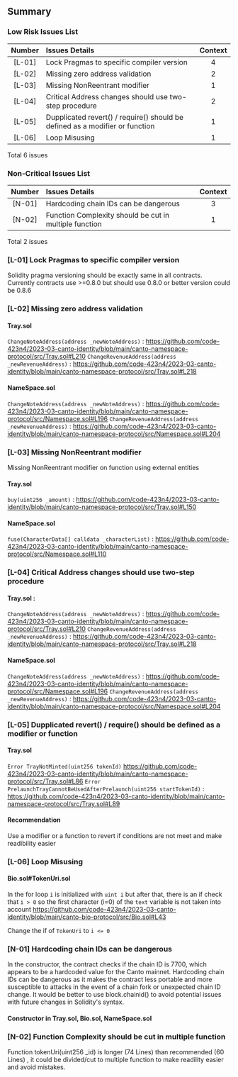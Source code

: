 ## Summary
### Low Risk Issues List
| Number |Issues Details|Context|
|:--:|:-------|:--:|
|[L-01]| Lock Pragmas to specific compiler version | 4 |
|[L-02]| Missing zero address validation | 2 |
|[L-03]| Missing NonReentrant modifier | 1 |
|[L-04]| Critical Address changes should use two-step procedure | 2 |
|[L-05]| Dupplicated revert() / require() should be defined as a modifier or function  | 1 |
|[L-06]| Loop Misusing  | 1 |

Total 6 issues


### Non-Critical Issues List
| Number |Issues Details|Context|
|:--:|:-------|:--:|
| [N-01]| Hardcoding chain IDs can be dangerous | 3 |
| [N-02] | Function Complexity should be cut in multiple function |1|

Total 2 issues


### [L-01]  Lock Pragmas to specific compiler version

Solidity pragma versioning should be exactly same in all contracts. Currently contracts use >=0.8.0 but should use 0.8.0 or better version could be 0.8.6

### [L-02]  Missing zero address validation
#### Tray.sol 
    
```ChangeNoteAddress(address _newNoteAddress)``` : https://github.com/code-423n4/2023-03-canto-identity/blob/main/canto-namespace-protocol/src/Tray.sol#L210
```ChangeRevenueAddress(address _newRevenueAddress)``` : https://github.com/code-423n4/2023-03-canto-identity/blob/main/canto-namespace-protocol/src/Tray.sol#L218

#### NameSpace.sol
```ChangeNoteAddress(address _newNoteAddress)``` : https://github.com/code-423n4/2023-03-canto-identity/blob/main/canto-namespace-protocol/src/Namespace.sol#L196
```ChangeRevenueAddress(address _newRevenueAddress)``` : https://github.com/code-423n4/2023-03-canto-identity/blob/main/canto-namespace-protocol/src/Namespace.sol#L204

### [L-03]  Missing NonReentrant modifier

Missing NonReentrant modifier on function using external entities

#### Tray.sol
```buy(uint256 _amount)``` : https://github.com/code-423n4/2023-03-canto-identity/blob/main/canto-namespace-protocol/src/Tray.sol#L150

#### NameSpace.sol
```fuse(CharacterData[] calldata _characterList)``` : https://github.com/code-423n4/2023-03-canto-identity/blob/main/canto-namespace-protocol/src/Namespace.sol#L110

### [L-04]  Critical Address changes should use two-step procedure

#### Tray.sol : 
```ChangeNoteAddress(address _newNoteAddress)``` : https://github.com/code-423n4/2023-03-canto-identity/blob/main/canto-namespace-protocol/src/Tray.sol#L210
```ChangeRevenueAddress(address _newRevenueAddress)``` : https://github.com/code-423n4/2023-03-canto-identity/blob/main/canto-namespace-protocol/src/Tray.sol#L218

#### NameSpace.sol
```ChangeNoteAddress(address _newNoteAddress)``` : https://github.com/code-423n4/2023-03-canto-identity/blob/main/canto-namespace-protocol/src/Namespace.sol#L196
```ChangeRevenueAddress(address _newRevenueAddress)``` : https://github.com/code-423n4/2023-03-canto-identity/blob/main/canto-namespace-protocol/src/Namespace.sol#L204

### [L-05]  Dupplicated revert() / require() should be defined as a modifier or function
#### Tray.sol
```Error TrayNotMinted(uint256 tokenId)``` https://github.com/code-423n4/2023-03-canto-identity/blob/main/canto-namespace-protocol/src/Tray.sol#L86
```Error PrelaunchTrayCannotBeUsedAfterPrelaunch(uint256 startTokenId)``` : https://github.com/code-423n4/2023-03-canto-identity/blob/main/canto-namespace-protocol/src/Tray.sol#L89

#### Recommendation
Use a modifier or a function to revert if conditions are not meet and make readibility easier

### [L-06]  Loop Misusing

#### Bio.sol#TokenUri.sol 

In the for loop ```i``` is initialized with ```uint i``` but after that, there is an if check that ```i > 0``` so the first character (i=0) of the ```text``` variable is not taken into account
https://github.com/code-423n4/2023-03-canto-identity/blob/main/canto-bio-protocol/src/Bio.sol#L43

Change the if of ```TokenUri``` to ```i <= 0```

### [N-01]  Hardcoding chain IDs can be dangerous

In the constructor, the contract checks if the chain ID is 7700, which appears to be a hardcoded value for the Canto mainnet. Hardcoding chain IDs can be dangerous as it makes the contract less portable and more susceptible to attacks in the event of a chain fork or unexpected chain ID change.  It would be better to use block.chainid() to avoid potential issues with future changes in Solidity's syntax.

#### Constructor in Tray.sol, Bio.sol, NameSpace.sol

### [N-02]  Function Complexity should be cut in multiple function

Function tokenUri(uint256 _id) is longer (74 Lines) than recommended (60 Lines) , it could be divided/cut to multiple function to make readility easier and avoid mistakes.